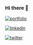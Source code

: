 ### Hi there 👋

<!--
**Chidimmajane/Chidimmajane** is a ✨ _special_ ✨ repository because its `README.md` (this file) appears on your GitHub profile.

Here are some ideas to get you started:

- 🔭 I’m currently working on ...
- 🌱 I’m currently learning ...
- 👯 I’m looking to collaborate on ...
- 🤔 I’m looking for help with ...
- 💬 Ask me about ...
- 📫 How to reach me: ...
- 😄 Pronouns: ...
- ⚡ Fun fact: ...
-->

[![portfolio](https://img.shields.io/badge/my_portfolio-000?style=for-the-badge&logo=ko-fi&logocolor=white)](https:replit.com/@Nnanwunochidimm/welcom-page#index.html)


[![linkedin](https://img.shields.io/badge/linkedin-0A66C2?style=for-the-badge&logo=linkedin&logoColor=white)](https://www.linkedin.com/in/nnanwuno-chidimma-0b09a5235)

[![twitter](https://img.shields.io/badge/twitter-1DAF2?style=for-the-badge&logo=twitter&logoColor=white)](https://twitter.com/beautynmanova)

